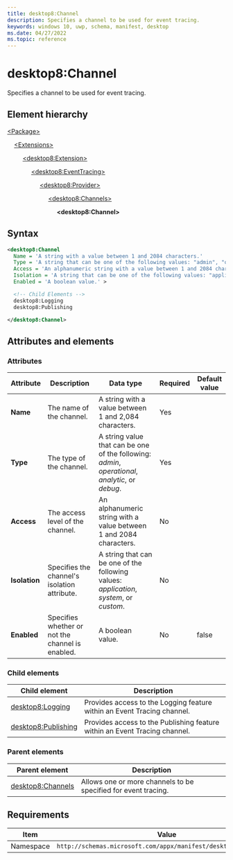 ```yaml
---
title: desktop8:Channel
description: Specifies a channel to be used for event tracing.
keywords: windows 10, uwp, schema, manifest, desktop
ms.date: 04/27/2022
ms.topic: reference
---
```


# desktop8:Channel

Specifies a channel to be used for event tracing.

## Element hierarchy

[\<Package\>](element-package.md)

&nbsp;&nbsp;&nbsp;&nbsp;[\<Extensions\>](element-extensions.md)

&nbsp;&nbsp;&nbsp;&nbsp; &nbsp;&nbsp;&nbsp;&nbsp;[\<desktop8:Extension\>](element-desktop8-extension.md)

&nbsp;&nbsp;&nbsp;&nbsp; &nbsp;&nbsp;&nbsp;&nbsp; &nbsp;&nbsp;&nbsp;&nbsp;[\<desktop8:EventTracing\>](element-desktop8-eventtracing.md)

&nbsp;&nbsp;&nbsp;&nbsp; &nbsp;&nbsp;&nbsp;&nbsp; &nbsp;&nbsp;&nbsp;&nbsp; &nbsp;&nbsp;&nbsp;&nbsp;[\<desktop8:Provider\>](element-desktop8-provider.md)

&nbsp;&nbsp;&nbsp;&nbsp; &nbsp;&nbsp;&nbsp;&nbsp; &nbsp;&nbsp;&nbsp;&nbsp; &nbsp;&nbsp;&nbsp;&nbsp; &nbsp;&nbsp;&nbsp;&nbsp;[\<desktop8:Channels\>](element-desktop8-channels.md)

&nbsp;&nbsp;&nbsp;&nbsp; &nbsp;&nbsp;&nbsp;&nbsp; &nbsp;&nbsp;&nbsp;&nbsp; &nbsp;&nbsp;&nbsp;&nbsp; &nbsp;&nbsp;&nbsp;&nbsp; &nbsp;&nbsp;&nbsp;&nbsp;**\<desktop8:Channel\>**

## Syntax

```xml
<desktop8:Channel
  Name = 'A string with a value between 1 and 2084 characters.'
  Type = 'A string that can be one of the following values: "admin", "operational", "analytic", or "debug".'
  Access = 'An alphanumeric string with a value between 1 and 2084 characters.'
  Isolation = 'A string that can be one of the following values: "application", "system", or "custom".'
  Enabled = 'A boolean value.' >

  <!-- Child Elements -->
  desktop8:Logging
  desktop8:Publishing

</desktop8:Channel>
```

## Attributes and elements

### Attributes

| Attribute | Description | Data type | Required | Default value |
|-|-|-|-|-|
| **Name** | The name of the channel. | A string with a value between 1 and 2,084 characters. | Yes |  |
| **Type** | The type of the channel. | A string value that can be one of the following: *admin*, *operational*, *analytic*, or *debug*. | Yes |  |
| **Access** | The access level of the channel. | An alphanumeric string with a value between 1 and 2084 characters. | No |  |
| **Isolation** | Specifies the channel's isolation attribute. | A string that can be one of the following values: *application*, *system*, or *custom*. | No |  |
| **Enabled** | Specifies whether or not the channel is enabled. | A boolean value. | No | false |

### Child elements

| Child element | Description |
|-|-|
| [desktop8:Logging](element-desktop8-logging.md) | Provides access to the Logging feature within an Event Tracing channel. |
| [desktop8:Publishing](element-desktop8-publishing.md) | Provides access to the Publishing feature within an Event Tracing channel. |

### Parent elements

| Parent element | Description |
|-|-|
| [desktop8:Channels](element-desktop8-channels.md) | Allows one or more channels to be specified for event tracing. |

## Requirements

| Item  | Value  |
|--|--|
| Namespace | `http://schemas.microsoft.com/appx/manifest/desktop/windows10/8` |
